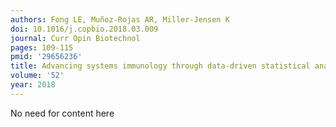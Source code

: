 ```yaml
---
authors: Fong LE, Muñoz-Rojas AR, Miller-Jensen K
doi: 10.1016/j.copbio.2018.03.009
journal: Curr Opin Biotechnol
pages: 109-115
pmid: '29656236'
title: Advancing systems immunology through data-driven statistical analysis.
volume: '52'
year: 2018
---
```


No need for content here
